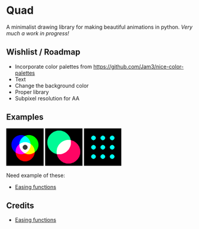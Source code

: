 # Quad
A minimalist drawing library for making beautiful animations in python.
_Very much a work in progress!_

## Wishlist / Roadmap

+ Incorporate color palettes from https://github.com/Jam3/nice-color-palettes
+ Text
+ Change the background color
+ Proper library
+ Subpixel resolution for AA

## Examples

![](examples/simple_circles.png)
![](examples/moving_circles.gif)
![](examples/checkerboard.gif)

Need example of these:

+ [Easing functions](https://easings.net/) 

## Credits

+ [Easing functions](https://github.com/semitable/easing-functions)
